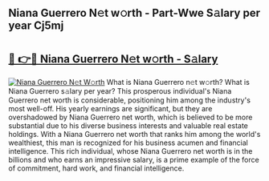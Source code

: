 ## Niana Guerrero N𝚎t w𝚘rth - Part-Wwe S𝚊lary per year Cj5mj

# <h2><a href="http://gc0eaf.nevu.top/?p=Niana+Guerrero">🔗 👉🔴 Niana Guerrero N𝚎t w𝚘rth - S𝚊lary</a></h2>

[![Niana Guerrero N𝚎t W𝚘rth](https://i.imgur.com/Oavwk0R.jpeg)](http://gc0eaf.nevu.top/?p=Niana+Guerrero)
What is Niana Guerrero n𝚎t w𝚘rth? What is Niana Guerrero s𝚊lary per year?
This prosperous individual's Niana Guerrero net worth is considerable, positioning him among the industry's most well-off. His yearly earnings are significant, but they are overshadowed by Niana Guerrero net worth, which is believed to be more substantial due to his diverse business interests and valuable real estate holdings. With a Niana Guerrero net worth that ranks him among the world's wealthiest, this man is recognized for his business acumen and financial intelligence. This rich individual, whose Niana Guerrero net worth is in the billions and who earns an impressive salary, is a prime example of the force of commitment, hard work, and financial intelligence.

